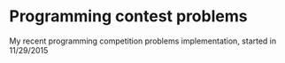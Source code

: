 # Programming contest problems
My recent programming competition problems implementation, started in 11/29/2015
